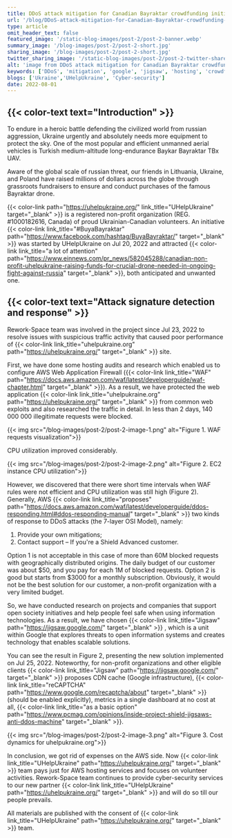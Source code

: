 ```yaml
---
title: DDoS attack mitigation for Canadian Bayraktar crowdfunding initiative
url: '/blog/DDoS-attack-mitigation-for-Canadian-Bayraktar-crowdfunding-initiative'
type: article
omit_header_text: false
featured_image: '/static-blog-images/post-2/post-2-banner.webp'
summary_image: '/blog-images/post-2/post-2-short.jpg'
sharing_image: '/blog-images/post-2/post-2-short.jpg'
twitter_sharing_image: '/static-blog-images/post-2/post-2-twitter-share.jpg'
alt: 'image from DDoS attack mitigation for Canadian Bayraktar crowdfunding initiative'
keywords: ['DDoS', 'mitigation', 'google', 'jigsaw', 'hosting', 'crowdfunding']
blogs: ['Ukraine','UHelpUkraine', 'Cyber-security']
date: 2022-08-01
---
```


## {{< color-text text="Introduction" >}}

To endure in a heroic battle defending the civilized world from russian aggression, Ukraine urgently and absolutely 
needs more equipment to protect the sky. One of the most popular and efficient unmanned aerial vehicles is Turkish 
medium-altitude long-endurance Baykar Bayraktar TBx UAV.

Aware of the global scale of russian threat, our friends in Lithuania, Ukraine, and Poland have raised millions of 
dollars across the globe through grassroots fundraisers to ensure and conduct purchases of the famous Bayraktar drone.

{{< color-link path="https://uhelpukraine.org/" link_title="UHelpUkraine" target="_blank" >}} 
is a registered non-profit organization (REG. #1000182616, Canada) of proud Ukrainian-Canadian volunteers. An initiative
{{< color-link link_title="#BuyaBayraktar" path="https://www.facebook.com/hashtag/BuyaBayraktar/" target="_blank" >}}
was started by UHelpUkraine on Jul 20, 2022 and attracted
{{< color-link link_title="a lot of attention" path="https://www.einnews.com/pr_news/582045288/canadian-non-profit-uhelpukraine-raising-funds-for-crucial-drone-needed-in-ongoing-fight-against-russia" target="_blank" >}}, 
both anticipated and unwanted one.

## {{< color-text text="Attack signature detection and response" >}}

Rework-Space team was involved in the project since Jul 23, 2022 to resolve issues with suspicious traffic activity 
that caused poor performance of
{{< color-link link_title="uhelpukraine.org" path="https://uhelpukraine.org/" target="_blank" >}}
site.

First, we have done some hosting audits and research which enabled us to configure AWS Web Application Firewall
({{< color-link link_title="WAF" path="https://docs.aws.amazon.com/waf/latest/developerguide/waf-chapter.html" target="_blank" >}}).
As a result, we have protected the web application
{{< color-link link_title="uhelpukraine.org" path="https://uhelpukraine.org/" target="_blank" >}}
from common web exploits and also researched the traffic in detail. In less than 2 days, 140 000 000 illegitimate 
requests were blocked.

{{< img src="/blog-images/post-2/post-2-image-1.png" alt="Figure 1. WAF requests visualization">}}

CPU utilization improved considerably.

{{< img src="/blog-images/post-2/post-2-image-2.png" alt="Figure 2. EC2 instance CPU utilization">}}

However, we discovered that there were short time intervals when WAF rules were not efficient and CPU utilization was 
still high (Figure 2). Generally, AWS
{{< color-link link_title="proposes" path="https://docs.aws.amazon.com/waf/latest/developerguide/ddos-responding.html#ddos-responding-manual" target="_blank" >}}
two kinds of  response to DDoS attacks (the 7-layer OSI Model), namely:
1. Provide your own mitigations;
2. Contact support – If you're a Shield Advanced customer.

Option 1 is not acceptable in this case of more than 60M blocked requests with geographically distributed origins. 
The daily budget of our customer was about $50, and you pay for each 1M of blocked requests. Option 2 is good but 
starts from $3000 for a monthly subscription. Obviously, it would not be the best solution for our customer, a 
non-profit organization with a very limited budget.

So, we have conducted research on projects and companies that support open society initiatives and help people feel 
safe when using information technologies. As a result, we have chosen
{{< color-link link_title="Jigsaw" path="https://jigsaw.google.com/" target="_blank" >}}
, which is a unit within Google that explores threats to open information systems and creates technology that enables 
scalable solutions.

You can see the result in Figure 2, presenting the new solution implemented on Jul 25, 2022. Noteworthy, for non-profit 
organizations and other eligible clients
{{< color-link link_title="Jigsaw" path="https://jigsaw.google.com/" target="_blank" >}}
proposes CDN cache (Google infrastructure),
{{< color-link link_title="reCAPTCHA" path="https://www.google.com/recaptcha/about" target="_blank" >}}
(should be enabled explicitly), metrics in a single dashboard at no cost at all,
{{< color-link link_title="as a basic option" path="https://www.pcmag.com/opinions/inside-project-shield-jigsaws-anti-ddos-machine" target="_blank" >}}.

{{< img src="/blog-images/post-2/post-2-image-3.png" alt="Figure 3. Cost dynamics for uhelpukraine.org">}}

In conclusion, we got rid of expenses on the AWS side. Now
{{< color-link link_title="UHelpUkraine" path="https://uhelpukraine.org/" target="_blank" >}}
team pays just for AWS hosting services and focuses on volunteer activities. Rework-Space team continues to provide 
cyber-security services to our new partner
{{< color-link link_title="UHelpUkraine" path="https://uhelpukraine.org/" target="_blank" >}}
and will do so till our people prevails.

All materials are published with the consent of
{{< color-link link_title="UHelpUkraine" path="https://uhelpukraine.org/" target="_blank" >}} 
team.
